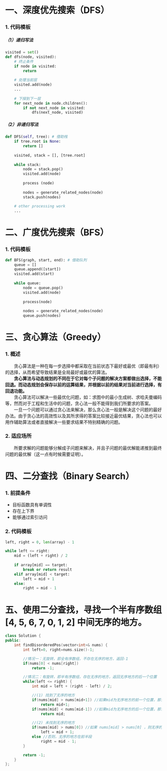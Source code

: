 # 一、深度优先搜索（DFS）
### 1. 代码模板
##### （1）递归写法
```python
visited = set()
def dfs(node, visited):
	# 终止条件
	if node in visited:
		return
	
	# 处理当前层
	visited.add(node)
	...
	
	# 下探到下一层
	for next_node in node.children():
		if not next_node in visited:
			dfs(next_node, visited)
```
##### （2）非递归写法
```python
def DFS(self, tree): # 借助栈
	if tree.root is None:
		return []
		
	visited, stack = [], [tree.root]
	
	while stack:
		node = stack.pop()
		visited.add(node)
		
		process (node)
		
		nodes = generate_related_nodes(node)
		stack.push(nodes)
	
	# other processing work
	...
```

# 二、广度优先搜索（BFS）
### 1. 代码模板
```python
def BFS(graph, start, end): # 借助队列
	queue = []
	queue.append([start])
	visited.add(start)
	
	while queue:
		node = queue.pop()
		visited.add(node)
		
		process(node)
		
		nodes = generate_related_nodes(node)
		queue.push(nodes)
```

# 三、贪心算法（Greedy）
### 1. 概述
　　贪心算法是一种在每一步选择中都采取在当前状态下最好或最优（即最有利）的选择，从而希望导致结果是全局最好或最优的算法。<br>
　　**贪心算法与动态规划的不同在于它对每个子问题的解决方案都做出选择，不能回退。而动态规划会保存以前的运算结果，并根据以前的结果对当前进行选择，有回退功能。**<br>
　　贪心算法可以解决一些最优化问题，如：求图中的最小生成树、求哈夫曼编码等，然而对于工程和生活中的问题，贪心法一般不能得到我们所要求的答案。<br>
　　一旦一个问题可以通过贪心法来解决，那么贪心法一般是解决这个问题的最好办法。由于贪心法的高效性以及其所求得的答案比较接近最优结果，贪心法也可以用作辅助算法或者直接解决一些要求结果不特别精确的问题。<br>

### 2. 适应场所
　　所要求解的问题能够分解成子问题来解决，并且子问题的最优解能递推到最终问题的最优解（这一点有时候需要证明）。<br>

# 四、二分查找（Binary Search）
### 1. 前提条件
- 目标函数具有单调性
- 存在上下界
- 能够通过索引访问

### 2. 代码模板
```python
left, right = 0, len(array) - 1

while left <= right:
	mid = (left + right) / 2
	
	if array[mid] == target:
		break or return result
	elif array[mid] < target:
		left = mid + 1
	else:
		right = mid - 1
```

# 五、使用二分查找，寻找一个半有序数组 [4, 5, 6, 7, 0, 1, 2] 中间无序的地方。
```C++
class Solution {
public:
    int findDisorderedPos(vector<int>& nums) {
        int left=0, right=nums.size()-1;

        //情况一：无旋转，即全有序数组，不存在无序的地方，返回-1
        if(nums[0] < nums[right])
            return -1;

        //情况二：有旋转，即半有序数组，存在无序的地方，返回无序地方的后一个位置
        while(left <= right) {
            int mid = left + (right - left) / 2;

            //(1) 找到了无序的地方
            if(nums[mid] > nums[mid+1]) //如果mid为无序地方的前一个位置，那么返回mid+1（如：3 4 [5] 1 2）
                return mid+1;
            if(nums[mid] < nums[mid-1]) //如果mid为无序地方的后一个位置，那么返回mid（如：4 5 [1] 2 3）
                return mid;

            //(2) 未找到无序的地方
            if(nums[mid] > nums[0]) //如果 nums[mid] > nums[0] ，则无序的地方在后半段
                left = mid + 1;
            else //否则，无序的地方在前半段
                right = mid - 1;
        }

        return -1;
    }
};
```
